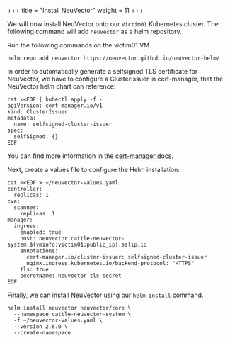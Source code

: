 +++
title = "Install NeuVector"
weight = 11
+++

We will now install NeuVector onto our `Victim01` Kubernetes cluster. The following command will add `neuvector` as a helm repository.

Run the following commands on the victim01 VM.

```ctr
helm repo add neuvector https://neuvector.github.io/neuvector-helm/
```

In order to automatically generate a selfsigned TLS certificate for NeuVector, we have to configure a ClusterIssuer in cert-manager, that the NeuVector helm chart can reference:

```ctr
cat <<EOF | kubectl apply -f -
apiVersion: cert-manager.io/v1
kind: ClusterIssuer
metadata:
  name: selfsigned-cluster-issuer
spec:
  selfSigned: {}
EOF
```  
  
You can find more information in the [cert-manager docs](https://cert-manager.io/docs/).  

Next, create a values file to configure the Helm installation:

```ctr
cat <<EOF > ~/neuvector-values.yaml
controller:
  replicas: 1
cve:
  scanner:
    replicas: 1
manager:
  ingress:
    enabled: true
    host: neuvector.cattle-neuvector-system.${vminfo:victim01:public_ip}.sslip.io
    annotations:
      cert-manager.io/cluster-issuer: selfsigned-cluster-issuer
      nginx.ingress.kubernetes.io/backend-protocol: "HTTPS"
    tls: true
    secretName: neuvector-tls-secret
EOF
```

Finally, we can install NeuVector using our `helm install` command.

```ctr
helm install neuvector neuvector/core \
  --namespace cattle-neuvector-system \
  -f ~/neuvector-values.yaml \
  --version 2.6.0 \
  --create-namespace
```
